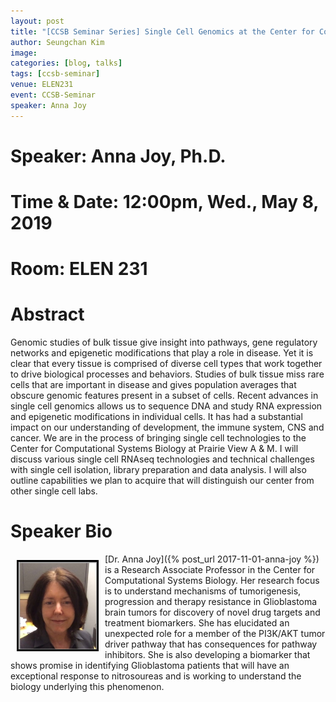 ```yaml
---
layout: post
title: "[CCSB Seminar Series] Single Cell Genomics at the Center for Computational Systems Biology"
author: Seungchan Kim
image: 
categories: [blog, talks]
tags: [ccsb-seminar]
venue: ELEN231
event: CCSB-Seminar
speaker: Anna Joy
---
```


# Speaker: Anna Joy, Ph.D.
# Time & Date: 12:00pm, Wed., May 8, 2019
# Room: ELEN 231


# Abstract

Genomic studies of bulk tissue give insight into pathways, gene regulatory networks and epigenetic modifications that play a role in disease.   Yet it is clear that every tissue is comprised of diverse cell types that work together to drive biological processes and behaviors. Studies of bulk tissue miss rare cells that are important in disease and gives population averages that obscure genomic features present in a subset of cells.  Recent advances in single cell genomics allows us to sequence DNA and study RNA expression and epigenetic modifications in individual cells.  It has had a substantial impact on our understanding of development, the immune system, CNS and cancer.  We are in the process of bringing single cell technologies to the Center for Computational Systems Biology at Prairie View A & M.  I will discuss various single cell RNAseq technologies and technical challenges with single cell isolation, library preparation and data analysis.  I will also outline capabilities we plan to acquire that will distinguish our center from other single cell labs.  



# Speaker Bio

<img class="offset" src="/images/talks/speakers/anna-joy.png" style="width:125px;float:left;border:3px solid black;margin:10px 10px;">
[Dr. Anna Joy]({% post_url 2017-11-01-anna-joy %}) is a Research Associate Professor in the Center for Computational Systems Biology.  Her research focus is to understand mechanisms of tumorigenesis, progression and therapy resistance in Glioblastoma brain tumors for discovery of novel drug targets and treatment biomarkers.  She has elucidated an unexpected role for a member of the PI3K/AKT tumor driver pathway that has consequences for pathway inhibitors.  She is also developing a biomarker that shows promise in identifying Glioblastoma patients that will have an exceptional response to nitrosoureas and is working to understand the biology underlying this phenomenon. 



